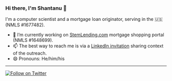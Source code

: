 ### Hi there, I'm Shantanu 👋

I'm a computer scientist and a mortgage loan originator, serving in the 🇺🇸 (NMLS #1677482). 

- 🔭 I’m currently working on [StemLending.com](https://www.stemlending.com/quote) mortgage shopping portal (NMLS #1648699).
- 📫 The best way to reach me is via a [LinkedIn invitation](https://www.linkedin.com/in/shantanu/) sharing context of the outreach.
- 😄 Pronouns: He/him/his

[scholar]: https://scholar.google.com/citations?user=1vXVdMsAAAAJ
[home]: https://www.shantanusharma.com/
[mortgage]: https://www.stemlending.com/quote

---
[![Follow on Twitter](https://img.shields.io/twitter/follow/shantanu?label=Follow&style=social)](https://twitter.com/shantanu)
